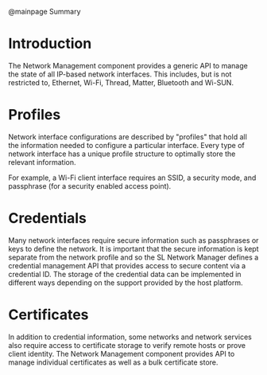 @mainpage Summary

# Introduction

The Network Management component provides a generic API to manage the state of all IP-based network interfaces.
This includes, but is not restricted to, Ethernet, Wi-Fi, Thread, Matter, Bluetooth and Wi-SUN.

# Profiles

Network interface configurations are described by "profiles" that hold all the information needed to configure a particular interface.
Every type of network interface has a unique profile structure to optimally store the relevant information.

For example, a Wi-Fi client interface requires an SSID, a security mode, and passphrase (for a security enabled access point).

# Credentials

Many network interfaces require secure information such as passphrases or keys to define the network. 
It is important that the secure information is kept separate from the network profile and so the SL Network Manager defines a 
credential management API that provides access to secure content via a credential ID.
The storage of the credential data can be implemented in different ways depending on the support provided by the host platform.  

# Certificates

In addition to credential information, some networks and network services also require access to certificate storage to verify remote hosts or prove client identity.
The Network Management component provides API to manage individual certificates as well as a bulk certificate store.
